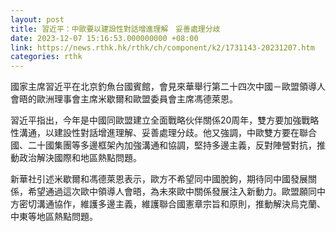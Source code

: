 ```yaml
---
layout: post
title: 習近平：中歐要以建設性對話增進理解　妥善處理分歧
date: 2023-12-07 15:16:53.000000000 +08:00
link: https://news.rthk.hk/rthk/ch/component/k2/1731143-20231207.htm
categories: rthk
---
```


國家主席習近平在北京釣魚台國賓館，會見來華舉行第二十四次中國－歐盟領導人會晤的歐洲理事會主席米歇爾和歐盟委員會主席馮德萊恩。

習近平指出，今年是中國同歐盟建立全面戰略伙伴關係20周年，雙方要加強戰略性溝通，以建設性對話增進理解、妥善處理分歧。他又強調，中歐雙方要在聯合國、二十國集團等多邊框架內加強溝通和協調，堅持多邊主義，反對陣營對抗，推動政治解決國際和地區熱點問題。

新華社引述米歇爾和馮德萊恩表示，歐方不希望同中國脫鉤，期待同中國發展關係，希望通過這次歐中領導人會晤，為未來歐中關係發展注入新動力。歐盟願同中方密切溝通協作，維護多邊主義，維護聯合國憲章宗旨和原則，推動解決烏克蘭、中東等地區熱點問題。
